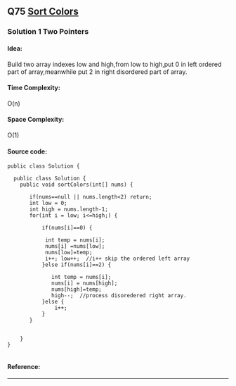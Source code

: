 ## Q75 [Sort Colors](https://leetcode.com/problems/sort-colors/) 

### Solution 1 Two Pointers
#### Idea:
Build two array indexes low and high,from low to high,put 0 in left ordered part of array,meanwhile put 2 in right disordered part of array. 
#### Time Complexity:
O(n)
#### Space Complexity:
O(1)
#### Source code:
```
public class Solution {

  public class Solution {
    public void sortColors(int[] nums) {
    
       if(nums==null || nums.length<2) return;
       int low = 0; 
       int high = nums.length-1;
       for(int i = low; i<=high;) {
      
           if(nums[i]==0) {
            
            int temp = nums[i];
            nums[i] =nums[low];
            nums[low]=temp;
            i++; low++;  //i++ skip the ordered left array
           }else if(nums[i]==2) {
            
              int temp = nums[i];
              nums[i] = nums[high];
              nums[high]=temp;
              high--;  //process disoredered right array.
           }else {
               i++;
           }
       }
 

    }
}


```
#### Reference:

---

